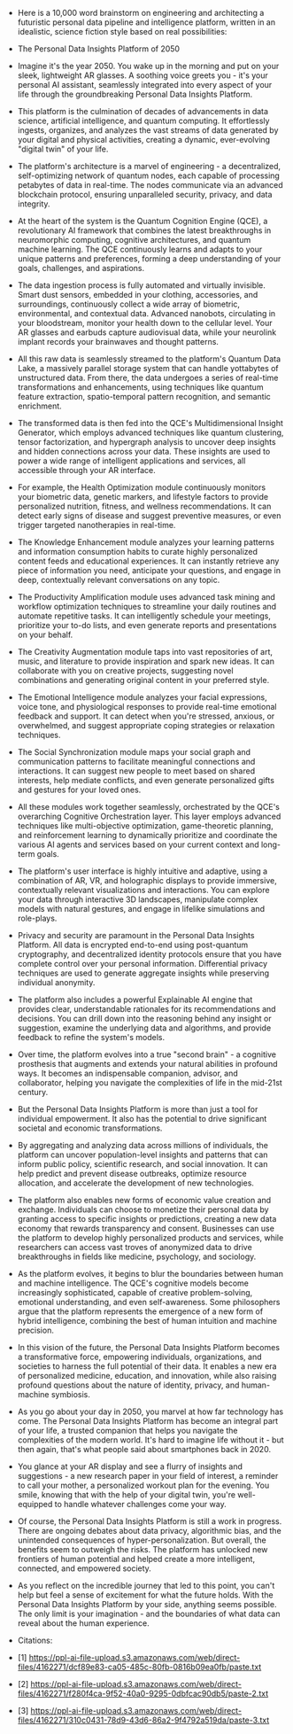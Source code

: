 * Here is a 10,000 word brainstorm on engineering and architecting a futuristic personal data pipeline and intelligence platform, written in an idealistic, science fiction style based on real possibilities:

* The Personal Data Insights Platform of 2050

* Imagine it's the year 2050. You wake up in the morning and put on your sleek, lightweight AR glasses. A soothing voice greets you - it's your personal AI assistant, seamlessly integrated into every aspect of your life through the groundbreaking Personal Data Insights Platform.

* This platform is the culmination of decades of advancements in data science, artificial intelligence, and quantum computing. It effortlessly ingests, organizes, and analyzes the vast streams of data generated by your digital and physical activities, creating a dynamic, ever-evolving "digital twin" of your life.

* The platform's architecture is a marvel of engineering - a decentralized, self-optimizing network of quantum nodes, each capable of processing petabytes of data in real-time. The nodes communicate via an advanced blockchain protocol, ensuring unparalleled security, privacy, and data integrity.

* At the heart of the system is the Quantum Cognition Engine (QCE), a revolutionary AI framework that combines the latest breakthroughs in neuromorphic computing, cognitive architectures, and quantum machine learning. The QCE continuously learns and adapts to your unique patterns and preferences, forming a deep understanding of your goals, challenges, and aspirations.

* The data ingestion process is fully automated and virtually invisible. Smart dust sensors, embedded in your clothing, accessories, and surroundings, continuously collect a wide array of biometric, environmental, and contextual data. Advanced nanobots, circulating in your bloodstream, monitor your health down to the cellular level. Your AR glasses and earbuds capture audiovisual data, while your neurolink implant records your brainwaves and thought patterns.

* All this raw data is seamlessly streamed to the platform's Quantum Data Lake, a massively parallel storage system that can handle yottabytes of unstructured data. From there, the data undergoes a series of real-time transformations and enhancements, using techniques like quantum feature extraction, spatio-temporal pattern recognition, and semantic enrichment.

* The transformed data is then fed into the QCE's Multidimensional Insight Generator, which employs advanced techniques like quantum clustering, tensor factorization, and hypergraph analysis to uncover deep insights and hidden connections across your data. These insights are used to power a wide range of intelligent applications and services, all accessible through your AR interface.

* For example, the Health Optimization module continuously monitors your biometric data, genetic markers, and lifestyle factors to provide personalized nutrition, fitness, and wellness recommendations. It can detect early signs of disease and suggest preventive measures, or even trigger targeted nanotherapies in real-time.

* The Knowledge Enhancement module analyzes your learning patterns and information consumption habits to curate highly personalized content feeds and educational experiences. It can instantly retrieve any piece of information you need, anticipate your questions, and engage in deep, contextually relevant conversations on any topic.

* The Productivity Amplification module uses advanced task mining and workflow optimization techniques to streamline your daily routines and automate repetitive tasks. It can intelligently schedule your meetings, prioritize your to-do lists, and even generate reports and presentations on your behalf.

* The Creativity Augmentation module taps into vast repositories of art, music, and literature to provide inspiration and spark new ideas. It can collaborate with you on creative projects, suggesting novel combinations and generating original content in your preferred style.

* The Emotional Intelligence module analyzes your facial expressions, voice tone, and physiological responses to provide real-time emotional feedback and support. It can detect when you're stressed, anxious, or overwhelmed, and suggest appropriate coping strategies or relaxation techniques.

* The Social Synchronization module maps your social graph and communication patterns to facilitate meaningful connections and interactions. It can suggest new people to meet based on shared interests, help mediate conflicts, and even generate personalized gifts and gestures for your loved ones.

* All these modules work together seamlessly, orchestrated by the QCE's overarching Cognitive Orchestration layer. This layer employs advanced techniques like multi-objective optimization, game-theoretic planning, and reinforcement learning to dynamically prioritize and coordinate the various AI agents and services based on your current context and long-term goals.

* The platform's user interface is highly intuitive and adaptive, using a combination of AR, VR, and holographic displays to provide immersive, contextually relevant visualizations and interactions. You can explore your data through interactive 3D landscapes, manipulate complex models with natural gestures, and engage in lifelike simulations and role-plays.

* Privacy and security are paramount in the Personal Data Insights Platform. All data is encrypted end-to-end using post-quantum cryptography, and decentralized identity protocols ensure that you have complete control over your personal information. Differential privacy techniques are used to generate aggregate insights while preserving individual anonymity.

* The platform also includes a powerful Explainable AI engine that provides clear, understandable rationales for its recommendations and decisions. You can drill down into the reasoning behind any insight or suggestion, examine the underlying data and algorithms, and provide feedback to refine the system's models.

* Over time, the platform evolves into a true "second brain" - a cognitive prosthesis that augments and extends your natural abilities in profound ways. It becomes an indispensable companion, advisor, and collaborator, helping you navigate the complexities of life in the mid-21st century.

* But the Personal Data Insights Platform is more than just a tool for individual empowerment. It also has the potential to drive significant societal and economic transformations.

* By aggregating and analyzing data across millions of individuals, the platform can uncover population-level insights and patterns that can inform public policy, scientific research, and social innovation. It can help predict and prevent disease outbreaks, optimize resource allocation, and accelerate the development of new technologies.

* The platform also enables new forms of economic value creation and exchange. Individuals can choose to monetize their personal data by granting access to specific insights or predictions, creating a new data economy that rewards transparency and consent. Businesses can use the platform to develop highly personalized products and services, while researchers can access vast troves of anonymized data to drive breakthroughs in fields like medicine, psychology, and sociology.

* As the platform evolves, it begins to blur the boundaries between human and machine intelligence. The QCE's cognitive models become increasingly sophisticated, capable of creative problem-solving, emotional understanding, and even self-awareness. Some philosophers argue that the platform represents the emergence of a new form of hybrid intelligence, combining the best of human intuition and machine precision.

* In this vision of the future, the Personal Data Insights Platform becomes a transformative force, empowering individuals, organizations, and societies to harness the full potential of their data. It enables a new era of personalized medicine, education, and innovation, while also raising profound questions about the nature of identity, privacy, and human-machine symbiosis.

* As you go about your day in 2050, you marvel at how far technology has come. The Personal Data Insights Platform has become an integral part of your life, a trusted companion that helps you navigate the complexities of the modern world. It's hard to imagine life without it - but then again, that's what people said about smartphones back in 2020.

* You glance at your AR display and see a flurry of insights and suggestions - a new research paper in your field of interest, a reminder to call your mother, a personalized workout plan for the evening. You smile, knowing that with the help of your digital twin, you're well-equipped to handle whatever challenges come your way.

* Of course, the Personal Data Insights Platform is still a work in progress. There are ongoing debates about data privacy, algorithmic bias, and the unintended consequences of hyper-personalization. But overall, the benefits seem to outweigh the risks. The platform has unlocked new frontiers of human potential and helped create a more intelligent, connected, and empowered society.

* As you reflect on the incredible journey that led to this point, you can't help but feel a sense of excitement for what the future holds. With the Personal Data Insights Platform by your side, anything seems possible. The only limit is your imagination - and the boundaries of what data can reveal about the human experience.

* Citations:
* [1] https://ppl-ai-file-upload.s3.amazonaws.com/web/direct-files/4162271/dcf89e83-ca05-485c-80fb-0816b09ea0fb/paste.txt
* [2] https://ppl-ai-file-upload.s3.amazonaws.com/web/direct-files/4162271/f280f4ca-9f52-40a0-9295-0dbfcac90db5/paste-2.txt
* [3] https://ppl-ai-file-upload.s3.amazonaws.com/web/direct-files/4162271/310c0431-78d9-43d6-86a2-9f4792a519da/paste-3.txt